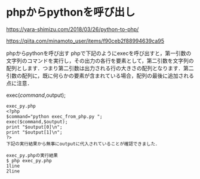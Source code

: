 # phpからpythonを呼び出し
https://yara-shimizu.com/2018/03/26/python-to-php/

https://qiita.com/minamoto_user/items/f90ceb2f88994639ca95

phpからpythonを呼び出す
phpで下記のようにexecを呼び出すと，第一引数の文字列のコマンドを実行し，その出力の各行を要素として，第二引数を文字列の配列とします．つまり第二引数は出力される行の大きさの配列となります．第二引数の配列に，既に何らかの要素が含まれている場合，配列の最後に追加される点に注意．

exec($command,$output);
```
exec_py.php
<?php
$command="python exec_from_php.py ";
exec($command,$output);
print "$output[0]\n";
print "$output[1]\n";
?>
下記の実行結果から無事にoutputに代入されていることが確認できました．

exec_py.phpの実行結果
$ php exec_py.php 
1line
2line
```
